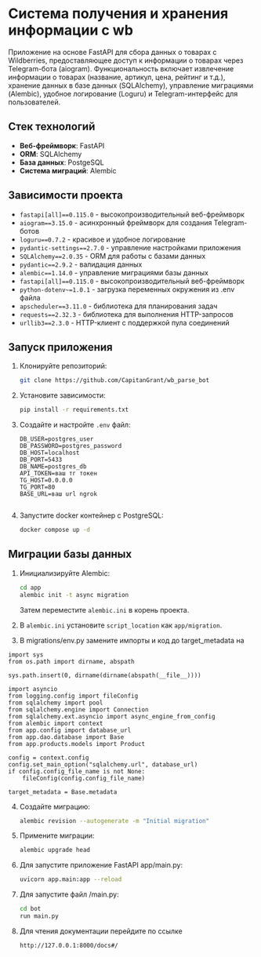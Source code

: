 ﻿# Cистема получения и хранения информации с wb

Приложение на основе FastAPI для сбора данных о товарах с Wildberries, предоставляющее доступ к информации о товарах через Telegram-бота (aiogram). Функциональность включает извлечение информации о товарах (название, артикул, цена, рейтинг и т.д.), хранение данных в базе данных (SQLAlchemy), управление миграциями (Alembic), удобное логирование (Loguru) и Telegram-интерфейс для пользователей.
## Стек технологий

- **Веб-фреймворк**: FastAPI
- **ORM**: SQLAlchemy
- **База данных**: PostgeSQL
- **Система миграций**: Alembic

## Зависимости проекта

- `fastapi[all]==0.115.0` - высокопроизводительный веб-фреймворк
- `aiogram==3.15.0` - асинхронный фреймворк для создания Telegram-ботов
- `loguru==0.7.2` - красивое и удобное логирование
- `pydantic-settings==2.7.0` - управление настройками приложения
- `SQLAlchemy==2.0.35` - ORM для работы с базами данных
- `pydantic==2.9.2` - валидация данных
- `alembic==1.14.0` - управление миграциями базы данных
- `fastapi[all]==0.115.0` - высокопроизводительный веб-фреймворк
- `python-dotenv~=1.0.1` - загрузка переменных окружения из .env файла
- `apscheduler==3.11.0` - библиотека для планирования задач
- `requests==2.32.3` - библиотека для выполнения HTTP-запросов
- `urllib3==2.3.0` - HTTP-клиент с поддержкой пула соединений



## Запуск приложения

1. Клонируйте репозиторий:

   ```bash
   git clone https://github.com/CapitanGrant/wb_parse_bot
   ```

2. Установите зависимости:

   ```bash
   pip install -r requirements.txt
   ```

3. Создайте и настройте `.env` файл:

   ```env
   DB_USER=postgres_user
   DB_PASSWORD=postgres_password
   DB_HOST=localhost
   DB_PORT=5433
   DB_NAME=postgres_db
   API_TOKEN=ваш тг токен
   TG_HOST=0.0.0.0
   TG_PORT=80
   BASE_URL=ваш url ngrok

   
   ```
4. Запустите docker контейнер c PostgreSQL:

   ```bash
   docker compose up -d
   ```



## Миграции базы данных

1. Инициализируйте Alembic:

   ```bash
   cd app
   alembic init -t async migration
   ```

   Затем переместите `alembic.ini` в корень проекта.

2. В `alembic.ini` установите `script_location` как `app/migration`.
3. В migrations/env.py замените импорты и код до target_metadata на
```env
import sys
from os.path import dirname, abspath

sys.path.insert(0, dirname(dirname(abspath(__file__))))

import asyncio
from logging.config import fileConfig
from sqlalchemy import pool
from sqlalchemy.engine import Connection
from sqlalchemy.ext.asyncio import async_engine_from_config
from alembic import context
from app.config import database_url
from app.dao.database import Base
from app.products.models import Product

config = context.config
config.set_main_option("sqlalchemy.url", database_url)
if config.config_file_name is not None:
    fileConfig(config.config_file_name)

target_metadata = Base.metadata
```
4. Создайте миграцию:

   ```bash
   alembic revision --autogenerate -m "Initial migration"
   ```

5. Примените миграции:

   ```bash
   alembic upgrade head
   ```
6. Для запустите приложение FastAPI app/main.py:
    ```bash
   uvicorn app.main:app --reload
   ```
7. Для запустите файл /main.py:
    ```bash
   cd bot
   run main.py
   ```
8. Для чтения документации перейдите по ссылке
   ```браузер
   http://127.0.0.1:8000/docs#/
   ```

